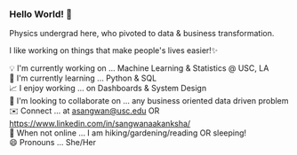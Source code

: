 
### Hello World! 👋
Physics undergrad here, who pivoted to data & business transformation.

I like working on things that make people's lives easier!✨

💡 I'm currently working on ... Machine Learning & Statistics @ USC, LA <br />
📝 I'm currently learning ... Python & SQL <br />
📈 I enjoy working ... on Dashboards & System Design <br />
💬 I'm looking to collaborate on ... any business oriented data driven problem <br />
✉️ Connect ... at asangwan@usc.edu OR https://www.linkedin.com/in/sangwanaakanksha/ <br />
🌳 When not online ... I am hiking/gardening/reading OR sleeping! <br />
😄 Pronouns ... She/Her

